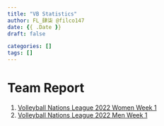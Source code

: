 ```yaml
---
title: "VB Statistics"
author: FL_肆柒 @filco147
date: {{ .Date }}
draft: false

categories: []
tags: []
---
```

# Team Report
1. [Volleyball Nations League 2022 Women Week 1](stats/vnl22%20women%20week1%20team%20report.html)
2. [Volleyball Nations League 2022 Men Week 1](stats/vnl22%20men%20week1%20team%20report.html)

